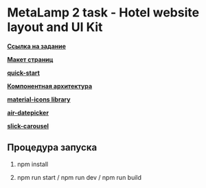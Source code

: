 # MetaLamp 2 task - Hotel website layout and UI Kit

[**Ссылка на задание**](https://coda.io/@metalamp/education/front-end-2)

[**Макет страниц**](https://www.figma.com/file/MumYcKVk9RkKZEG6dR5E3A/)

[**quick-start**](https://ru.bem.info/methodology/quick-start/)

[**Компонентная архитектура**](https://fullstack-development.gitbook.io/learn/komponentnaya-arkhitektura)

[**material-icons library**](https://fonts.google.com/icons)

[**air-datepicker**](https://github.com/t1m0n/air-datepicker/tree/master/dist)

[**slick-carousel**](https://www.npmjs.com/package/slick-carousel)
## Процедура запуска

1. npm install

2. npm run start / npm run dev / npm run build